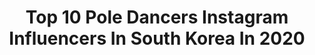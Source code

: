 ---
title: Top 10 Pole Dancers Instagram Influencers In South Korea In 2020
description: >-
  Find top pole dancers Instagram influencers in South Korea in 2020. Most popular hashtags: #poledance #pole #poledancer #fitnessstar.
platform: Instagram
profiles:
  - username: "inyeong32"
    fullname: >-
      대한폴댄스연맹(KBPF) 조인영
    location: "South Korea"
    followers: 21001
    engagement: 617
    commentsToLikes: 0.021222
    id: ck8t8v36yly100j78u89x88yl
    verified: false
    hashtags: "#pose, #poledance, #polecombos, #polepose"
  - username: "pole_beyon"
    fullname: >-
      Beyon 비욘💜🇰🇷
    location: "South Korea"
    followers: 19595
    engagement: 273
    commentsToLikes: 0.073309
    id: ck8t2l35hzu890j786wyt2nrg
    verified: false
    hashtags: "#model, #beyon, #health, #selfie"
  - username: "qsun_ots"
    fullname: >-
      
    location: "South Korea"
    followers: 14736
    engagement: 512
    commentsToLikes: 0.019240
    id: ck13abtqopmma0i19kwnsfw36
    verified: false
    hashtags: "#pinkpanther, #magazine, #knife, #pottery"
  - username: "yangayoung"
    fullname: >-
      Ayoung🇰🇷
    location: "South Korea"
    followers: 23774
    engagement: 166
    commentsToLikes: 0.038564
    id: ck5ca2pfyckzu0i11cr8v969o
    verified: false
    hashtags: "#pddynamiccombo, #pdtumble, #pdiguana, #pdrussiansplitdrop"
  - username: "lovelyn210"
    fullname: >-
      달려라하린🏃‍♀️❣ 운동하는스포츠아나운서
    location: "South Korea"
    followers: 7265
    engagement: 1365
    commentsToLikes: 0.049493
    id: ck5hntkhnod7v0i11vvfxkcyr
    verified: false
    hashtags: "#airfly, #new, #vt, #leblanc"
  - username: "bibisister_j"
    fullname: >-
      운동하는 쇼호스트 전지영  | 비비언니
    location: "South Korea"
    followers: 71212
    engagement: 62
    commentsToLikes: 0.119390
    id: ck6towsgggjn20j71bgihivbc
    verified: false
    hashtags: "#eatingshow, #bbbv, #makeup, #unicef"
  - username: "julie_swing"
    fullname: >-
      줄리스윙
    location: "South Korea"
    followers: 16859
    engagement: 336
    commentsToLikes: 0.044403
    id: ck6uidb8oeey80j71ztmd8h5h
    verified: false
    hashtags: "#instagolf, #poledance, #viko, #salad"
  - username: "pole1selena"
    fullname: >-
      selena
    location: "South Korea"
    followers: 5984
    engagement: 444
    commentsToLikes: 0.029494
    id: ck6udjdv3lfy00j71zy5u3z5d
    verified: false
    hashtags: "#fun, #power, #friday, #christmas"
  - username: "ilprobody"
    fullname: >-
      바디프로필 프로필 일프로바디
    location: "South Korea"
    followers: 5225
    engagement: 476
    commentsToLikes: 0.011097
    id: ck5pypv80x7p80i118530c313
    verified: false
    hashtags: "#nfc, #fitnessstar, #nfckorea, #fitnessstar"
---